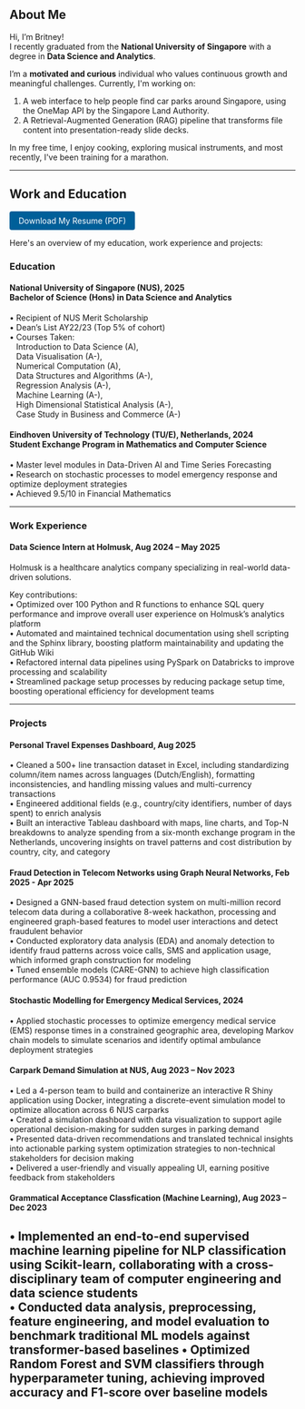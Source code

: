<!-- <nav style="margin-bottom: 2rem; text-align: left;"> -->
  <!-- <a href="/">Home</a> -->
  <!-- <a href="#resume">Resume</a>
  <a href="#projects">Projects</a> -->
<!-- </nav> -->

## About Me
Hi, I’m Britney!  
I recently graduated from the **National University of Singapore** with a degree in **Data Science and Analytics**. 

I’m a **motivated and curious** individual who values continuous growth and meaningful challenges. Currently, I'm working on: 
1. A web interface to help people find car parks around Singapore, using the OneMap API by the Singapore Land Authority.
2. A Retrieval-Augmented Generation (RAG) pipeline that transforms file content into presentation-ready slide decks.

In my free time, I enjoy cooking, exploring musical instruments, and most recently, I've been training for a marathon. 

---

## Work and Education

<a href="assets/Britney_Saw_Yu_Xuan_Resume.pdf" class="button" style="display:inline-block; padding: 8px 16px; background:#005f99; color:#fff; border-radius:4px; text-decoration:none;">Download My Resume (PDF)</a>

Here's an overview of my education, work experience and projects:

### Education
#### National University of Singapore (NUS), 2025 <br> Bachelor of Science (Hons) in Data Science and Analytics    
• Recipient of NUS Merit Scholarship  
• Dean’s List AY22/23 (Top 5% of cohort)  
• Courses Taken:  
   Introduction to Data Science (A),  
   Data Visualisation (A-),  
   Numerical Computation (A),  
   Data Structures and Algorithms (A-),  
   Regression Analysis (A-),  
   Machine Learning (A-),  
   High Dimensional Statistical Analysis (A-),  
   Case Study in Business and Commerce (A-)  

#### Eindhoven University of Technology (TU/E), Netherlands, 2024 <br> Student Exchange Program in Mathematics and Computer Science  
• Master level modules in Data-Driven AI and Time Series Forecasting  
• Research on stochastic processes to model emergency response and optimize deployment strategies  
• Achieved 9.5/10 in Financial Mathematics  

---

### Work Experience
#### Data Science Intern at Holmusk, Aug 2024 – May 2025
Holmusk is a healthcare analytics company specializing in real-world data-driven solutions.  

Key contributions:  
• Optimized over 100 Python and R functions to enhance SQL query performance and improve overall user experience on Holmusk’s analytics platform  
• Automated and maintained technical documentation using shell scripting and the Sphinx library, boosting platform maintainability and updating the GitHub Wiki  
• Refactored internal data pipelines using PySpark on Databricks to improve processing and scalability  
•  Streamlined package setup processes by reducing package setup time, boosting operational efficiency for development teams  

---

### Projects
#### Personal Travel Expenses Dashboard, Aug 2025
• Cleaned a 500+ line transaction dataset in Excel, including standardizing column/item names across languages (Dutch/English), formatting inconsistencies, and handling missing values and multi-currency transactions  
• Engineered additional fields (e.g., country/city identifiers, number of days spent) to enrich analysis  
• Built an interactive Tableau dashboard with maps, line charts, and Top-N breakdowns to analyze spending from a six-month exchange program in the Netherlands, uncovering insights on travel patterns and cost distribution by country, city, and category  

#### Fraud Detection in Telecom Networks using Graph Neural Networks, Feb 2025 - Apr 2025
• Designed a GNN-based fraud detection system on multi-million record telecom data during a collaborative 8-week hackathon, processing and engineered graph-based features to model user interactions and detect fraudulent behavior  
• Conducted exploratory data analysis (EDA) and anomaly detection to identify fraud patterns across voice calls, SMS and application usage, which informed graph construction for modeling  
• Tuned ensemble models (CARE-GNN) to achieve high classification performance (AUC 0.9534) for fraud prediction  

#### Stochastic Modelling for Emergency Medical Services, 2024
• Applied stochastic processes to optimize emergency medical service (EMS) response times in a constrained geographic area, developing Markov chain models to simulate scenarios and identify optimal ambulance deployment strategies  

#### Carpark Demand Simulation at NUS, Aug 2023 – Nov 2023
• Led a 4-person team to build and containerize an interactive R Shiny application using Docker, integrating a discrete-event simulation model to optimize allocation across 6 NUS carparks  
• Created a simulation dashboard with data visualization to support agile operational decision-making for sudden surges in parking demand  
• Presented data-driven recommendations and translated technical insights into actionable parking system optimization strategies to non-technical stakeholders for decision making  
• Delivered a user-friendly and visually appealing UI, earning positive feedback from stakeholders  

#### Grammatical Acceptance Classfication (Machine Learning), Aug 2023 – Dec 2023
• Implemented an end-to-end supervised machine learning pipeline for NLP classification using Scikit-learn, collaborating with a cross-disciplinary team of computer engineering and data science students  
• Conducted data analysis, preprocessing, feature engineering, and model evaluation to benchmark traditional ML models against transformer-based baselines
• Optimized Random Forest and SVM classifiers through hyperparameter tuning, achieving improved accuracy and F1-score over baseline models
---